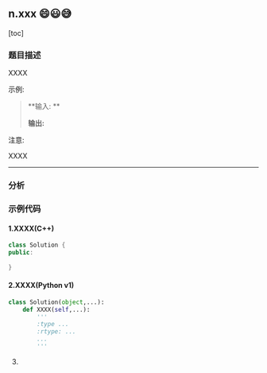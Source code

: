 ## n.xxx :smile::smiley::sweat_smile:

[toc]

### 题目描述

XXXX

示例:

> **输入: **
>
> **输出:**

注意:

XXXX

---

### 分析



### 示例代码

#### 1.XXXX(C++)

```c++
class Solution {
public:
    
}
```

#### 2.XXXX(Python v1)

```python
class Solution(object,...):
    def XXXX(self,...):
        '''
        :type ...
        :rtype: ...
        ...
        '''
```

3.



[^footnote]: 快乐菜醒每一天!

